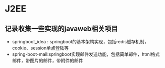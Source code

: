 # J2EE
## 记录收集一些实现的javaweb相关项目
* springboot_idea : springboot的基本架构实现，包括redis缓存机制，cookie、session单点登陆等
* spring-boot-mail:springboot实现邮件发送功能，包括简单邮件，html格式邮件，带图片的邮件，带附件的邮件
